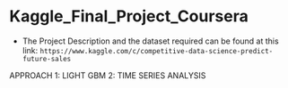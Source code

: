 # Kaggle_Final_Project_Coursera
- The Project Description and the dataset required can be found at this link: 
```https://www.kaggle.com/c/competitive-data-science-predict-future-sales```

APPROACH
1: LIGHT GBM
2: TIME SERIES ANALYSIS